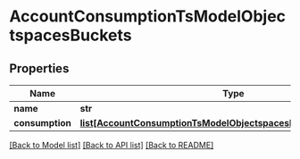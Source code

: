 # AccountConsumptionTsModelObjectspacesBuckets

## Properties
Name | Type | Description | Notes
------------ | ------------- | ------------- | -------------
**name** | **str** |  | [optional] 
**consumption** | [**list[AccountConsumptionTsModelObjectspacesBucketsConsumption]**](AccountConsumptionTsModelObjectspacesBucketsConsumption.md) |  | [optional] 

[[Back to Model list]](../README.md#documentation-for-models) [[Back to API list]](../README.md#documentation-for-api-endpoints) [[Back to README]](../README.md)


